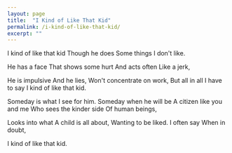 ```yaml
---
layout: page
title:  "I Kind of Like That Kid"
permalink: /i-kind-of-like-that-kid/
excerpt: ""
---
```


I kind of like that kid
Though he does
Some things
I don't like.

He has a face
That shows some hurt
And acts often
Like a jerk,

He is impulsive
And he lies,
Won't concentrate on work,
But all in all
I have to say
I kind of like that kid.

Someday is what
I see for him.
Someday when he will be
A citizen like you and me
Who sees the kinder side
Of human beings,

Looks into what
A child is all about,
Wanting to be liked.
I often say
When in doubt,

I kind of like that kid.
